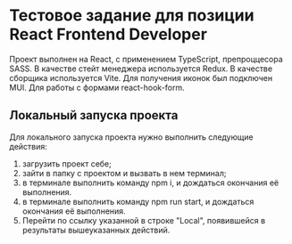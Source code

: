# Тестовое задание для позиции React Frontend Developer

Проект выполнен на React, с применением TypeScript, препроццесора SASS. В качестве стейт менеджера используется Redux. В качестве сборщика используется Vite. Для получения иконок был подключен MUI. Для работы с формами react-hook-form.

## Локальный запуска проекта

Для локального запуска проекта нужно выполнить следующие действия:
1) загрузить проект себе;
2) зайти в папку с проектом и вызвать в нем терминал;
3) в терминале выполнить команду npm i, и дождаться окончания её выполнения.
4) в терминале выполнить команду npm run start, и дождаться окончания её выполнения.
5) Перейти по ссылку указанной в строке "Local", появившейся в результаты вышеуказанных действий.
